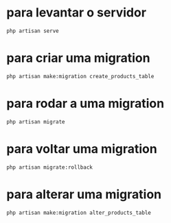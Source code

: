 # para levantar o servidor
```
php artisan serve
```

# para criar uma migration
```
php artisan make:migration create_products_table
```

# para rodar a uma migration
```
php artisan migrate
```

# para voltar uma migration
```
php artisan migrate:rollback
```

# para alterar uma migration
```
php artisan make:migration alter_products_table
```

